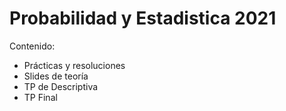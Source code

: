 # Probabilidad y Estadistica __2021__

Contenido:

- Prácticas y resoluciones
- Slides de teoría
- TP de Descriptiva
- TP Final
